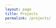 ```yaml
---
layout: page
title: Projects
permalink: /projects/
---
```


<style>
.responsive-wrap iframe{ max-width: 100%;}
</style}
<div class="responsive-wrap">
<!--this is the embed code provided by Google -->
  <iframe src="https://docs.google.com/presentation/d/e/2PACX-1vTV_l82lixu2_W9YfE3_KGSOCCtOPhDDSjCsjBeQy69OmPIPyhP_pUkfWaOSNiK3YVDiuTB9ymQDH4J/embed?start=false&loop=false&delayms=30000" frameborder="0" width="960" height="569" allowfullscreen="true" mozallowfullscreen="true" webkitallowfullscreen="true"></iframe>
<!--Google embed ends -->
</div>
